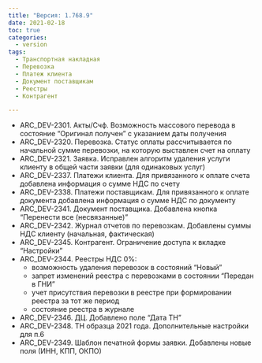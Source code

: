 ```yaml
---
title: "Версия: 1.768.9"
date: 2021-02-18
toc: true
categories:
  - version
tags:
  - Транспортная накладная
  - Перевозка
  - Платеж клиента
  - Документ поставщикам
  - Реестры
  - Контрагент

---
```


-   ARC_DEV-2301. Акты/Счф. Возможность массового перевода в состояние “Оригинал получен” с указанием даты получения
-   ARC_DEV-2320. Перевозка. Статус оплаты рассчитывается по начальной сумме перевозки, на которую выставлен счет на оплату
-   ARC_DEV-2321. Заявка. Исправлен алгоритм удаления услуги клиенту в общей части заявки (для одинаковых услуг)
-   ARC_DEV-2337. Платежи клиента. Для привязанного к оплате счета добавлена информация о сумме НДС по счету
-   ARC_DEV-2338. Платежи поставщикам. Для привязанного к оплате документа добавлена информация о сумме НДС по документу
-   ARC_DEV-2341. Документ поставщика. Добавлена кнопка “Перенести все (несвязанные)”
-   ARC_DEV-2342. Журнал отчетов по перевозкам. Добавлены суммы НДС клиенту (начальная, фактическая)
-   ARC_DEV-2345. Контрагент. Ограничение доступа к вкладке “Настройки”
-   ARC_DEV-2344. Реестры НДС 0%:
  	- возможность удаления перевозок в состояний “Новый”
  	- запрет изменений реестра с перевозками в состоянии “Передан в ГНИ”
  	- учет присутствия перевозки в реестре при формировании реестра за тот же период
  	- состояние реестра в журнале
-   ARC_DEV-2346. ДЦ. Добавлено поле “Дата ТН”
-   ARC_DEV-2348. ТН образца 2021 года. Дополнительные настройки для п.6
-   ARC_DEV-2349. Шаблон печатной формы заявки. Добавлены новые поля (ИНН, КПП, ОКПО)
